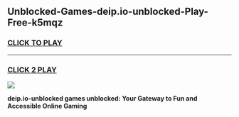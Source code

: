
## Unblocked-Games-deip.io-unblocked-Play-Free-k5mqz
<h3>
<a href="https://premium76.site?title=deip.io-unblocked&ref=12A">CLICK TO PLAY</a></h3>
<hr>

<h3>
<a href="https://premium76.site?title=deip.io-unblocked&ref=12A">CLICK 2 PLAY</a>
  
</h3>

<a href="https://premium76.site?title=deip.io-unblocked&ref=12A"><img src="https://clearcache.store/games.png"></a>


**deip.io-unblocked games unblocked: Your Gateway to Fun and Accessible Online Gaming**
